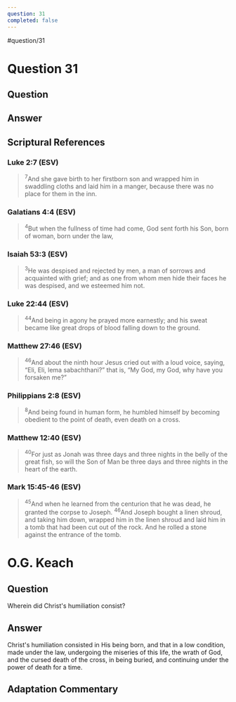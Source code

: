 ```yaml
---
question: 31
completed: false
---
```

#question/31
# Question 31

## Question


## Answer


## Scriptural References
### Luke 2:7 (ESV)
> <sup>7</sup>And she gave birth to her firstborn son and wrapped him in swaddling cloths and laid him in a manger, because there was no place for them in the inn.

### Galatians 4:4 (ESV)
> <sup>4</sup>But when the fullness of time had come, God sent forth his Son, born of woman, born under the law,

### Isaiah 53:3 (ESV)
> <sup>3</sup>He was despised and rejected by men, a man of sorrows and acquainted with grief; and as one from whom men hide their faces he was despised, and we esteemed him not.

### Luke 22:44 (ESV)
> <sup>44</sup>And being in agony he prayed more earnestly; and his sweat became like great drops of blood falling down to the ground.

### Matthew 27:46 (ESV)
> <sup>46</sup>And about the ninth hour Jesus cried out with a loud voice, saying, “Eli, Eli, lema sabachthani?” that is, “My God, my God, why have you forsaken me?”

### Philippians 2:8 (ESV)
> <sup>8</sup>And being found in human form, he humbled himself by becoming obedient to the point of death, even death on a cross.

### Matthew 12:40 (ESV)
> <sup>40</sup>For just as Jonah was three days and three nights in the belly of the great fish, so will the Son of Man be three days and three nights in the heart of the earth.

### Mark 15:45-46 (ESV)
> <sup>45</sup>And when he learned from the centurion that he was dead, he granted the corpse to Joseph.
> <sup>46</sup>And Joseph bought a linen shroud, and taking him down, wrapped him in the linen shroud and laid him in a tomb that had been cut out of the rock. And he rolled a stone against the entrance of the tomb.

# O.G. Keach
## Question
Wherein did Christ's humiliation consist?

## Answer
Christ's humiliation consisted in His being born, and that in a low condition, made under the law, undergoing the miseries of this life, the wrath of God, and the cursed death of the cross, in being buried, and continuing under the power of death for a time.

## Adaptation Commentary
